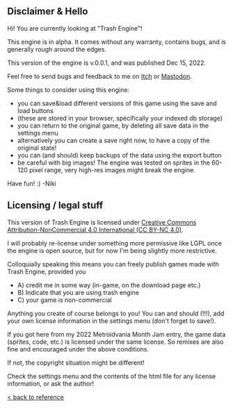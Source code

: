 ## Disclaimer & Hello

Hi! You are currently looking at "Trash Engine"!

This engine is in alpha. It comes without any warranty, contains bugs, and is generally rough around the edges.

This version of the engine is v.0.0.1, and was published Dec 15, 2022.

Feel free to send bugs and feedback to me on [Itch](https://nikigawlik.itch.io/) or [Mastodon](https://peoplemaking.games/@niki).

Some things to consider using this engine:

 - you can save&load different versions of this game using the save and load buttons
 - (these are stored in your browser, specifically your indexed db storage)
 - you can return to the original game, by deleting all save data in the settings menu
 - alternatively you can create a save right now, to have a copy of the original state!
 - you can (and should) keep backups of the data using the export button
 - be careful with big images! The engine was tested on sprites in the 60-120 pixel range, very high-res images might break the engine.

Have fun! :) -Niki

## Licensing / legal stuff

This version of Trash Engine is licensed under [Creative Commons Attribution-NonCommercial 4.0 International (CC BY-NC 4.0)](http://creativecommons.org/licenses/by-nc/4.0/?ref=chooser-v1).

I will probably re-license under something more permissive like LGPL once the engine is open source, but for now I'm being slightly more restrictive.

Colloquially speaking this means you can freely publish games made with Trash Engine, provided you 

- A) credit me in some way (in-game, on the download page etc.)
- B) Indicate that you are using trash engine
- C) your game is non-commercial

Anything you create of course belongs to you! You can and should (!!!), add your own license information in the settings menu (don't forget to save!).

If you got here from my 2022 Metroidvania Month Jam entry, the game data (sprites, code, etc.) is licensed under the same license. So remixes are also fine and encouraged under the above conditions.

If not, the copyright situation might be different!

Check the settings menu and the contents of the html file for any license information, or ask the author!

[< back to reference](quickref)